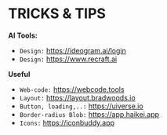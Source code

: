 # TRICKS & TIPS

**AI Tools:**
- `Design:` https://ideogram.ai/login
- `Design:` https://www.recraft.ai

**Useful**
- `Web-code:` https://webcode.tools
- `Layout:` https://layout.bradwoods.io
- `Button, loading,..:` https://uiverse.io
- `Border-radius Blob:` https://app.haikei.app
- `Icons:` https://iconbuddy.app
